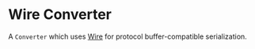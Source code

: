 Wire Converter
==============

A `Converter` which uses [Wire][1] for protocol buffer-compatible serialization.


 [1]: https://github.com/square/wire
